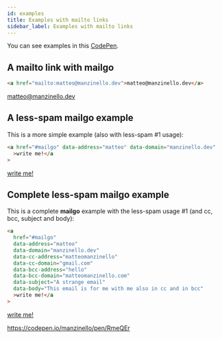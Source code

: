 ```yaml
---
id: examples
title: Examples with mailto links
sidebar_label: Examples with mailto links
---
```


You can see examples in this <a href="https://codepen.io/manzinello/pen/RmeQEr">CodePen</a>.

## A mailto link with mailgo

```html
<a href="mailto:matteo@manzinello.dev">matteo@manzinello.dev</a>
```

<a href="mailto:matteo@manzinello.dev">matteo@manzinello.dev</a>

## A less-spam mailgo example

This is a more simple example (also with less-spam #1 usage):

```html
<a href="#mailgo" data-address="matteo" data-domain="manzinello.dev"
  >write me!</a
>
```

<a href="#mailgo" data-address="matteo" data-domain="manzinello.dev">write me!</a>

## Complete less-spam mailgo example

This is a complete **mailgo** example with the less-spam usage #1 (and cc, bcc, subject and body):

```html
<a
  href="#mailgo"
  data-address="matteo"
  data-domain="manzinello.dev"
  data-cc-address="matteomanzinello"
  data-cc-domain="gmail.com"
  data-bcc-address="hello"
  data-bcc-domain="matteomanzinello.com"
  data-subject="A strange email"
  data-body="This email is for me with me also in cc and in bcc"
  >write me!</a
>
```

<a href="#mailgo" data-address="matteo" data-domain="manzinello.dev" data-cc-address="matteomanzinello" data-cc-domain="gmail.com" data-bcc-address="hello" data-bcc-domain="matteomanzinello.com" data-subject="A strange email" data-body="This email is for me with me also in cc and in bcc">write me!</a>

<https://codepen.io/manzinello/pen/RmeQEr>

